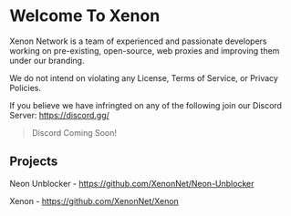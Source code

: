 # Welcome To Xenon 
Xenon Network is a team of experienced and passionate developers working on pre-existing, open-source, web proxies and improving them under our branding.

We do not intend on violating any License, Terms of Service, or Privacy Policies. 

If you believe we have infringted on any of the following join our Discord Server: https://discord.gg/ 
> Discord Coming Soon! 

##  Projects

Neon Unblocker - https://github.com/XenonNet/Neon-Unblocker

Xenon - https://github.com/XenonNet/Xenon

